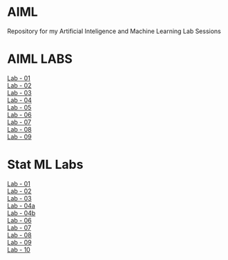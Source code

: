 # AIML
Repository for my Artificial Inteligence and Machine Learning Lab Sessions
# AIML LABS
[Lab - 01 ](https://github.com/RohithMacharla11/AIML/blob/main/AIML%20LAB%2002.ipynb)<br>
[Lab - 02 ](https://github.com/RohithMacharla11/AIML/blob/main/AIML%20Lab02.ipynb)<br>
[Lab - 03 ](https://github.com/RohithMacharla11/AIML/blob/main/AIML%20Lab03.ipynb)<br>
[Lab - 04 ](https://github.com/RohithMacharla11/AIML/blob/main/AIML%20Lab04.ipynb)<br>
[Lab - 05 ](https://github.com/RohithMacharla11/AIML/blob/main/AIML%20Lab05.ipynb)<br>
[Lab - 06 ](https://github.com/RohithMacharla11/AIML/blob/main/AIML%20Lab06.ipynb)<br>
[Lab - 07 ](https://github.com/RohithMacharla11/AIML/blob/main/AIML%20LAB07.ipynb)<br>
[Lab - 08 ](https://github.com/RohithMacharla11/AIML/blob/main/AIML%20Lab08.ipynb)<br>
[Lab - 09 ](https://github.com/RohithMacharla11/AIML/blob/main/AIML%20Lab09.ipynb)<br>

# Stat ML Labs
[Lab - 01 ](https://github.com/RohithMacharla11/AIML/blob/main/StatMl%20Lab01.ipynb)                                                                                   
[Lab - 02](https://github.com/RohithMacharla11/AIML/blob/main/StatMl%20Lab02.ipynb)                                                                                     
[Lab - 03](https://github.com/RohithMacharla11/AIML/blob/main/StatMl%20Lab03.ipynb)                                                                                    
[Lab - 04a](https://github.com/RohithMacharla11/AIML/blob/main/StatMl%20Lab04a.ipynb)                                                                                  
[Lab - 04b](https://github.com/RohithMacharla11/AIML/blob/main/StatMl%20Lab04b.ipynb)                                                                                  
[Lab - 06](https://github.com/RohithMacharla11/AIML/blob/main/StatMl%20Lab06.ipynb)                                                                                    
[Lab - 07](https://github.com/RohithMacharla11/AIML/blob/main/StatMl%20Lab07.ipynb)                                                                                    
[Lab - 08](https://github.com/RohithMacharla11/AIML/blob/main/StatMl%20Lab08.ipynb)                                                                                    
[Lab - 09](https://github.com/RohithMacharla11/AIML/blob/main/StatMl%20Lab09.ipynb)                                                                                    
[Lab - 10](https://github.com/RohithMacharla11/AIML/blob/main/StatMl%20Lab10.ipynb)

